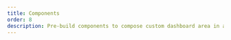 ```yaml
---
title: Components
order: 8
description: Pre-build components to compose custom dashboard area in admin.
---
```

